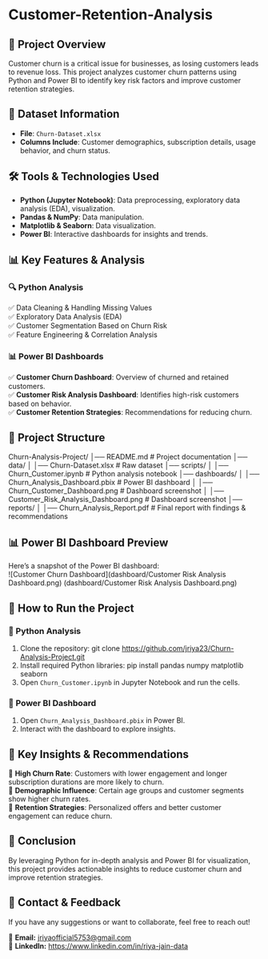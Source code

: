 # Customer-Retention-Analysis


## 📌 Project Overview  
Customer churn is a critical issue for businesses, as losing customers leads to revenue loss. This project analyzes customer churn patterns using Python and Power BI to identify key risk factors and improve customer retention strategies.  

## 📂 Dataset Information  
- **File**: `Churn-Dataset.xlsx`    
- **Columns Include**: Customer demographics, subscription details, usage behavior, and churn status.  

## 🛠️ Tools & Technologies Used  
- **Python (Jupyter Notebook)**: Data preprocessing, exploratory data analysis (EDA), visualization.  
- **Pandas & NumPy**: Data manipulation.  
- **Matplotlib & Seaborn**: Data visualization.  
- **Power BI**: Interactive dashboards for insights and trends.  

## 📊 Key Features & Analysis  
### 🔍 Python Analysis  
✅ Data Cleaning & Handling Missing Values  
✅ Exploratory Data Analysis (EDA)  
✅ Customer Segmentation Based on Churn Risk  
✅ Feature Engineering & Correlation Analysis  

### 📊 Power BI Dashboards  
✅ **Customer Churn Dashboard**: Overview of churned and retained customers.  
✅ **Customer Risk Analysis Dashboard**: Identifies high-risk customers based on behavior.  
✅ **Customer Retention Strategies**: Recommendations for reducing churn.  

## 📎 Project Structure 
Churn-Analysis-Project/ │── README.md # Project documentation │── data/ │ │── Churn-Dataset.xlsx # Raw dataset │── scripts/ │ │── Churn_Customer.ipynb # Python analysis notebook │── dashboards/ │ │── Churn_Analysis_Dashboard.pbix # Power BI dashboard │ │── Churn_Customer_Dashboard.png # Dashboard screenshot │ │── Customer_Risk_Analysis_Dashboard.png # Dashboard screenshot │── reports/ │ │── Churn_Analysis_Report.pdf # Final report with findings & recommendations


## 📊 Power BI Dashboard Preview  
Here’s a snapshot of the Power BI dashboard:  
![Customer Churn Dashboard](dashboard/Customer Risk Analysis Dashboard.png)
(dashboard/Customer Risk Analysis Dashboard.png)

## 🚀 How to Run the Project  
### 🔹 Python Analysis  
1. Clone the repository:
   git clone https://github.com/jriya23/Churn-Analysis-Project.git
2. Install required Python libraries:
   pip install pandas numpy matplotlib seaborn
3. Open `Churn_Customer.ipynb` in Jupyter Notebook and run the cells.  

### 🔹 Power BI Dashboard  
1. Open `Churn_Analysis_Dashboard.pbix` in Power BI.  
2. Interact with the dashboard to explore insights.  

## 📢 Key Insights & Recommendations  
🔹 **High Churn Rate**: Customers with lower engagement and longer subscription durations are more likely to churn.  
🔹 **Demographic Influence**: Certain age groups and customer segments show higher churn rates.  
🔹 **Retention Strategies**: Personalized offers and better customer engagement can reduce churn.  

## 📜 Conclusion  
By leveraging Python for in-depth analysis and Power BI for visualization, this project provides actionable insights to reduce customer churn and improve retention strategies.  

## 📧 Contact & Feedback  
If you have any suggestions or want to collaborate, feel free to reach out!  

📩 **Email:** jriyaofficial5753@gmail.com  
🔗 **LinkedIn:** https://www.linkedin.com/in/riya-jain-data





